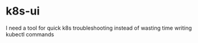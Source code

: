 # k8s-ui

I need a tool for quick k8s troubleshooting instead of wasting time writing kubectl commands
